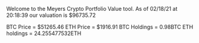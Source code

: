 Welcome to the Meyers Crypto Portfolio Value tool. 
As of 02/18/21 at 20:18:39 our valuation is $96735.72 

BTC Price = $51265.46
 ETH Price = $1916.91
BTC Holdings = 0.98BTC
 ETH holdings = 24.255477532ETH 
